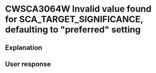 # CWSCA3064W Invalid value found for SCA\_TARGET\_SIGNIFICANCE, defaulting to "preferred" setting

## Explanation

## User response